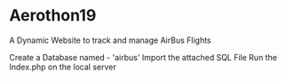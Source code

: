 # Aerothon19
A Dynamic Website to track and manage AirBus Flights

Create a Database named - 'airbus'
Import the attached SQL File
Run the Index.php on the local server
